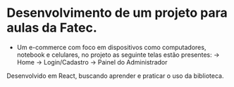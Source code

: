 # Desenvolvimento de um projeto para aulas da Fatec.
- Um e-commerce com foco em dispositivos como computadores, notebook e celulares, no projeto as seguinte telas estão presentes:
  -> Home
  -> Login/Cadastro
  -> Painel do Administrador

Desenvolvido em React, buscando aprender e praticar o uso da biblioteca.
